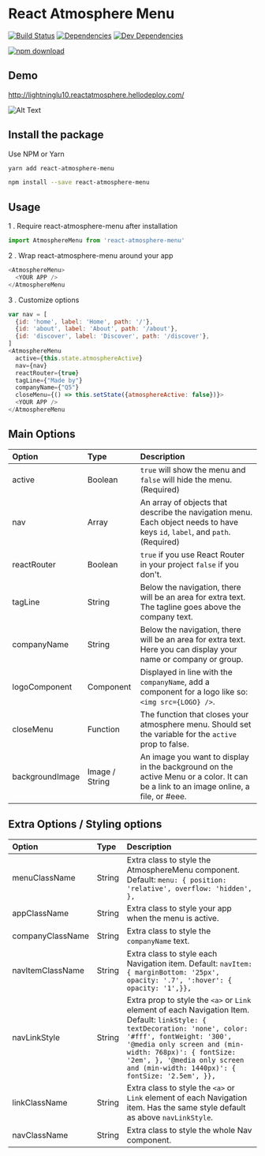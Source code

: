 # React Atmosphere Menu

[![Build Status](https://travis-ci.org/UdiliaInc/create-react-library.svg?branch=master)](https://travis-ci.org/UdiliaInc/create-react-library)
[![Dependencies](https://img.shields.io/david/udiliaInc/create-react-library.svg)]()
[![Dev Dependencies](https://img.shields.io/david/dev/udiliaInc/create-react-library.svg)]()

[![npm download][download-image]][download-url]

[download-image]: https://img.shields.io/npm/dm/react-atmosphere-menu.svg?style=flat-square
[download-url]: https://www.npmjs.com/package/react-atmosphere-menu

## Demo

http://lightninglu10.reactatmosphere.hellodeploy.com/

![Alt Text](https://github.com/quantfive/react-atmosphere-menu/blob/master/react-atmosphere.gif?raw=true)


## Install the package
Use NPM or Yarn

```sh
yarn add react-atmosphere-menu
```

```sh
npm install --save react-atmosphere-menu
```

## Usage

1 . Require react-atmosphere-menu after installation

```js
import AtmosphereMenu from 'react-atmosphere-menu'
```

2 . Wrap react-atmosphere-menu around your app


```js
<AtmosphereMenu>
  <YOUR APP />
</AtmosphereMenu
```

3 . Customize options

```js
var nav = [
  {id: 'home', label: 'Home', path: '/'},
  {id: 'about', label: 'About', path: '/about'},
  {id: 'discover', label: 'Discover', path: '/discover'},
]
<AtmosphereMenu
  active={this.state.atmosphereActive}
  nav={nav}
  reactRouter={true}
  tagLine={"Made by"}
  companyName={"Q5"}
  closeMenu={() => this.setState({atmosphereActive: false})}>
  <YOUR APP />
</AtmosphereMenu
```

## Main Options
Option|Type	|  Description
|:---|:---|:---
 active	|  Boolean  | `true` will show the menu and `false` will hide the menu. (Required)
 nav	|  Array  | An array of objects that describe the navigation menu. Each object needs to have keys `id`, `label`, and `path`. (Required)
 reactRouter |  Boolean  | `true` if you use React Router in your project `false` if you don't.
 tagLine |  String  | Below the navigation, there will be an area for extra text. The tagline goes above the company text.
 companyName |  String  | Below the navigation, there will be an area for extra text. Here you can display your name or company or group.
 logoComponent |  Component  | Displayed in line with the `companyName`, add a component for a logo like so: `<img src={LOGO} />`.
 closeMenu |  Function  | The function that closes your atmosphere menu. Should set the variable for the `active` prop to false.
 backgroundImage |  Image / String  | An image you want to display in the background on the active Menu or a color. It can be a link to an image online, a file, or #eee.
 
 ## Extra Options / Styling options
 Option|Type	|  Description
|:---|:---|:---
 menuClassName |  String  | Extra class to style the AtmosphereMenu component. Default: `menu: { position: 'relative', overflow: 'hidden', },`
 appClassName	|  String  | Extra class to style your app when the menu is active.
 companyClassName	|  String  | Extra class to style the `companyName` text.
 navItemClassName |  String  | Extra class to style each Navigation item. Default: `navItem: { marginBottom: '25px', opacity: '.7', ':hover': { opacity: '1',}},`
 navLinkStyle |  String  | Extra prop to style the `<a>` or `Link` element of each Navigation Item. Default: `linkStyle: { textDecoration: 'none', color: '#fff', fontWeight: '300', '@media only screen and (min-width: 768px)': { fontSize: '2em', }, '@media only screen and (min-width: 1440px)': { fontSize: '2.5em', }},`
 linkClassName |  String  | Extra class to style the `<a>` or `Link` element of each Navigation item. Has the same style default as above `navLinkStyle`.
 navClassName  |  String  | Extra class to style the whole Nav component.
